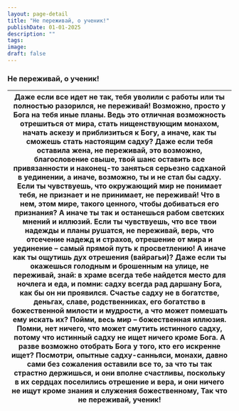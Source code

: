 ```yaml
---
layout: page-detail
title: "Не переживай, о ученик!"
publishDate: 01-01-2025
description: ""
tags:
image:
draft: false
---
```


### Не переживай, о ученик!

| Даже если все идет не так,  тебя уволили с работы или ты полностью разорился,  не переживай!  Возможно, просто у Бога на тебя иные планы. Ведь это отличная возможность отрешиться от мира,  стать нищенствующим монахом,  начать аскезу и приблизиться к Богу,  а иначе, как ты сможешь стать настоящим садху? Даже если тебя оставила жена, не переживай,  это возможно, благословение свыше,  твой шанс оставить все привязанности  и наконец-то заняться серьезно садханой в уединении, а иначе, возможно, ты и не стал бы садху. Если ты чувствуешь, что окружающий мир не понимает тебя,  не признает и не принимает, не переживай! Что в нем, этом мире, такого ценного,  чтобы добиваться его признания? А иначе ты так и останешься рабом светских мнений и иллюзий. Если ты чувствуешь, что все твои надежды и планы рушатся,  не переживай,  верь, что отсечение надежд и страхов,  отрешение от мира и уединение –  самый прямой путь к просветлению! А иначе как ты ощутишь дух отрешения (вайрагьи)? Даже если ты окажешься голодным и брошенным на улице,  не переживай,  знай: в храме всегда тебе найдется место для ночлега и еда,  и помни: садху всегда рад даршану Бога,  как бы он ни проявился. Счастье садху не в богатстве, деньгах, славе, родственниках,  его богатство в божественной милости и мудрости,  а что может помешать ему искать их? Пойми, весь мир – божественная иллюзия. Помни, нет ничего, что может смутить истинного садху,  потому что истинный садху не ищет ничего кроме Бога. А разве возможно отобрать Бога у того,  кто его искренне ищет? Посмотри, опытные садху-санньяси, монахи,  давно сами без сожаления оставили все то,  за что ты так страстно держишься, и они вполне счастливы,  поскольку в их сердцах поселились отрешение и вера,  и они ничего не ищут кроме знания  и служения божественному, Так что не переживай, ученик! |
| ---------------------------------------------------------------------------------------------------------------------------------------------------------------------------------------------------------------------------------------------------------------------------------------------------------------------------------------------------------------------------------------------------------------------------------------------------------------------------------------------------------------------------------------------------------------------------------------------------------------------------------------------------------------------------------------------------------------------------------------------------------------------------------------------------------------------------------------------------------------------------------------------------------------------------------------------------------------------------------------------------------------------------------------------------------------------------------------------------------------------------------------------------------------------------------------------------------------------------------------------------------------------------------------------------------------------------------------------------------------------------------------------------------------------------------------------------------------------------------------------------------------------------------------------------------------------------------------------------------------------------------------------------------------------------------------------------------------------------------------------------------------------------------------------------------------------------------------------------------------------------------------------- |
  
  
